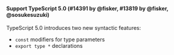 #### Support TypeScript 5.0 (#14391 by @fisker, #13819 by @fisker, @sosukesuzuki)

TypeScript 5.0 introduces two new syntactic features:

- `const` modifiers for type parameters
- `export type *` declarations
